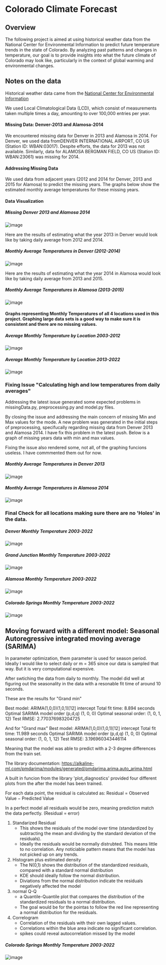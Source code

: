 # Colorado Climate Forecast

## Overview

The following project is aimed at using historical weather data from the National Center for Environmental Information to predict future temperature trends in the state of Colorado. By analyzing past patterns and changes in temperature, our goal is to provide insights into what the future climate of Colorado may look like, particularly in the context of global warming and environmental changes.

## Notes on the data

Historical weather data came from the [National Center for Environmental Information](https://www.ncdc.noaa.gov/cdo-web/datatools/)

We used Local Climatological Data (LCD), which consist of measurements taken multiple times a day, amounting to over 100,000 entries per year.

#### Missing Data: Denver-2013 and Alamosa-2014

We encountered missing data for Denver in 2013 and Alamosa in 2014. For Denver, we used data fromDENVER INTERNATIONAL AIRPORT, CO US (Station ID: WBAN:03017). Despite efforts, the data for 2013 was not available. Similarly, data for ALAMOSA BERGMAN FIELD, CO US (Station ID: WBAN:23061) was missing for 2014.

#### Addressing Missing Data

We used data from adjacent years (2012 and 2014 for Denver, 2013 and 2015 for Alamosa) to predict the missing years. The graphs below show the estimated monthly average temperatures for these missing years.

#### Data Visualization 

##### Missing Denver 2013 and Alamosa 2014
![image](Screenshots/MissingData.png 'Missing Denver 2013 and Alamosa 2014')

Here are the results of estimating what the year 2013 in Denver would look like by taking daily average from 2012 and 2014.

##### Monthly Average Temperatures in Denver (2012-2014)
![image](Screenshots/Denver-2013.png 'Monthly Average Temperatures in Denver (2012-2014)')

Here are the results of estimating what the year 2014 in Alamosa would look like by taking daily average from 2013 and 2015.

##### Monthly Average Temperatures in Alamosa (2013-2015)
![image](Screenshots/Alamosa-2014.png 'Monthly Average Temperatures in Alamosa (2013-2015)')


#### Graphs representing Monthly Temperatures of all 4 locations used in this project. Graphing large data sets is a good way to make sure it is consistent and there are no missing values.

##### Average Monthly Temperature by Location 2003-2012
![image](Screenshots/AVGMonthly(2003-2012).png 'Average Monthly Temperature by Location 2003-2012')


##### Average Monthly Temperature by Location 2013-2022
![image](Screenshots/AVGMonthly(2013-2022).png 'Average Monthly Temperature by Location 2013-2022')


### Fixing Issue "Calculating high and low temperatures from daily averages"
Addressing the latest issue generated some expected problems in missingData.py, preprocessing.py and model.py files.

By closing the issue and addressing the main concern of missing Min and Max values for the mode. A new problem was generated in the initial steps of preprocessing, specifucally regarding missing data from Denver 2013 and Alamosa 2014. I have fix this problem in the latest push. Below is a graph of missing years data with min and max values.

Fixing the issue also rendered some, not all, of the graphing funcions useless. I have commmented them out for now.

##### Monthly Average Temperatures in Denver 2013
![image](Screenshots/Denver-2013-Min-Max.png 'Average Monthly Temperature in Denver 2013')


##### Monthly Average Temperatures in Alamosa 2014
![image](Screenshots/Alamosa-2014-Min-Max.png 'Average Monthly Temperature in Alamosa 2014')


### Final Check for all locations making sure there are no 'Holes' in the data.

##### Denver Monthly Temperature 2003-2022
![image](Screenshots/ALL_Denver.png 'Denver Monthly Temperature 2003-2022')

##### Grand Junction Monthly Temperature 2003-2022
![image](Screenshots/ALL_Grand.png 'Grand Monthly Temperature 2003-2022')

##### Alamosa Monthly Temperature 2003-2022
![image](Screenshots/ALL_Alamosa.png 'Alamosa Monthly Temperature 2003-2022')

##### Colorado Springs Monthly Temperature 2003-2022
![image](Screenshots/ALL_Springs.png 'Springs Monthly Temperature 2003-2022')

## Moving forward with a different model: Seasonal Autoregressive integrated moving average (SARIMA)

In parameter optimization, them parameter is used for season period. Ideally I would like to select daily or m = 365 since our data is sampled that way. But it is very computational expensive.

After swtiching the data from daily to monthly. The model did well at figuring out the seasonality in the data with a resonable fit time of around 10 seconds.

These are the results for "Grand min"

Best model: ARIMA(1,0,0)(1,0,1)[12] intercept
Total fit time: 8.894 seconds
Optimal SARIMA model order (p,d,q) (1, 0, 0)
Optimal seasonal order: (1, 0, 1, 12)
Test RMSE: 2.770376983204725

And for "Grand max"
Best model: ARIMA(1,0,0)(1,0,1)[12] intercept
Total fit time: 11.989 seconds
Optimal SARIMA model order (p,d,q) (1, 0, 0)
Optimal seasonal order: (1, 0, 1, 12)
Test RMSE: 3.196960343446114

Meaning that the model was able to predict with a 2-3 degree differences from the train set.

The library documentation: https://alkaline-ml.com/pmdarima/modules/generated/pmdarima.arima.auto_arima.html

A built in funcion from the library 'plot_diagnostics' provided four different plots from the after the model has been trained.

For each data point, the residual is calculated as:
Residual = Observed Value − Predicted Value

In a perfect model all residuals would be zero, meaning prediction match the data perfectly. (Residual = error)

1. Standarized Residual
    - This shows the residuals of the model over time (standardized by subtracting the mean and dividing by the standard deviation of the residuals). 
    - Ideally the residuals would be normally distrubted. This means little to no correlation. Any noticiable pattern means that the model has not picked up on any trends.
2. Histogram plus estimated density
    - The N(0,1) shows the distribution of the standardized residuals, compared with a standard normal distribution
    - KDE should ideally follow the normal distribution.
    - Diviations from the normal distribution indicate the residuals negatively affected the model
3. normal Q-Q
    - a Quantile-Quantile plot that compares the distribution of the standardized residuals to a normal distribution.
    - The goal would be for the pointas to follow the red line representing a normal distribution for the residuals.
4. Correlogram
    - Correlation of the residuals with their own lagged values.
    - Correlations within the blue area indicate no significant correlation.
    - spikes could reveal autocorrelation missed by the model

##### Colorado Springs Monthly Temperature 2003-2022
![image](Screenshots/SARIMA_Plot_diagnostic_monthly.png 'SARIMA plot_diagnostic')
